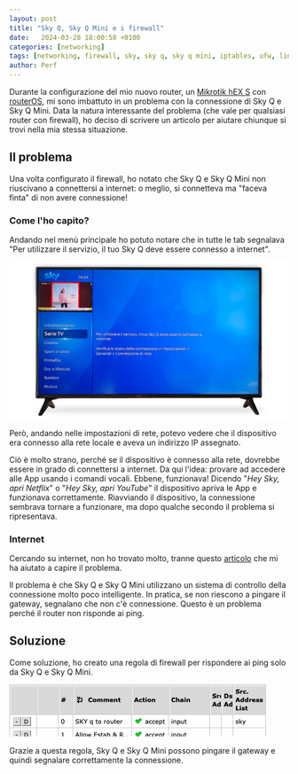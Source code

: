 ```yaml
---
layout: post
title: "Sky Q, Sky Q Mini e i firewall"
date:   2024-03-28 18:00:58 +0100
categories: [networking]
tags: [networking, firewall, sky, sky q, sky q mini, iptables, ufw, linux, debian, ubuntu, raspbian, raspberry pi, raspberrypi, connessione asente, connessione]
author: Perf
---
```


Durante la configurazione del mio nuovo router, un [Mikrotik hEX S](https://www.amazon.it/dp/B07F7HDRKX) con [routerOS](https://help.mikrotik.com/docs/display/ROS/RouterOS), mi sono imbattuto in un problema con la connessione di Sky Q e Sky Q Mini. Data la natura interessante del problema (che vale per qualsiasi router con firewall), ho deciso di scrivere un articolo per aiutare chiunque si trovi nella mia stessa situazione.

## Il problema

Una volta configurato il firewall, ho notato che Sky Q e Sky Q Mini non riuscivano a connettersi a internet: o meglio, si connetteva ma "faceva finta" di non avere connessione!

### Come l'ho capito?

Andando nel menù principale ho potuto notare che in tutte le tab segnalava "Per utilizzare il servizio, il tuo Sky Q deve essere connesso a internet".

![Sky Q - Connessione assente](/assets/sky-q-non-connesso-rete-internet.png)

Però, andando nelle impostazioni di rete, potevo vedere che il dispositivo era connesso alla rete locale e aveva un indirizzo IP assegnato.

Ciò è molto strano, perché se il dispositivo è connesso alla rete, dovrebbe essere in grado di connettersi a internet. Da qui l'idea: provare ad accedere alle App usando i comandi vocali. Ebbene, funzionava! Dicendo "*Hey Sky, apri Netflix*" o "*Hey Sky, apri YouTube*" il dispositivo apriva le App e funzionava correttamente. Riavviando il dispositivo, la connessione sembrava tornare a funzionare, ma dopo qualche secondo il problema si ripresentava.


### Internet

Cercando su internet, non ho trovato molto, tranne questo [articolo](https://forum.fibra.click/d/33520-skyq-platinum-e-mikrotik) che mi ha aiutato a capire il problema.

Il problema è che Sky Q e Sky Q Mini utilizzano un sistema di controllo della connessione molto poco intelligente. In pratica, se non riescono a pingare il gateway, segnalano che non c'è connessione. Questo è un problema perché il router non risponde ai ping.

## Soluzione

Come soluzione, ho creato una regola di firewall per rispondere ai ping solo da Sky Q e Sky Q Mini.

![alt text](/assets/fw-sky-rule.png)

Grazie a questa regola, Sky Q e Sky Q Mini possono pingare il gateway e quindi segnalare correttamente la connessione. 